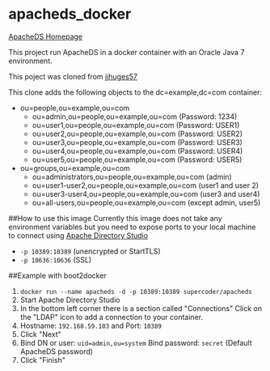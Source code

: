 apacheds_docker
===============

[ApacheDS Homepage](http://directory.apache.org/apacheds/)

This project run ApacheDS in a docker container with an Oracle Java 7 environment.

This poject was cloned from [jjhuges57](https://registry.hub.docker.com/u/jjhughes57/apacheds-docker/)

This clone adds the following objects to the dc=example,dc=com container:

* ou=people,ou=example,ou=com
    * ou=admin,ou=people,ou=example,ou=com (Password: 1234)
    * ou=user1,ou=people,ou=example,ou=com (Password: USER1)
    * ou=user2,ou=people,ou=example,ou=com (Password: USER2)
    * ou=user3,ou=people,ou=example,ou=com (Password: USER3)
    * ou=user4,ou=people,ou=example,ou=com (Password: USER4)
    * ou=user5,ou=people,ou=example,ou=com (Password: USER5)
* ou=groups,ou=example,ou=com
    * ou=administrators,ou=people,ou=example,ou=com (admin)
    * ou=user1-user2,ou=people,ou=example,ou=com (user1 and user 2)
    * ou=user3-user4,ou=people,ou=example,ou=com (user3 and user4)
    * ou=all-users,ou=people,ou=example,ou=com (except admin, user5)

##How to use this image
Currently this image does not take any environment variables but you need to expose ports to your local machine to connect using [Apache Directory Studio](http://directory.apache.org/studio/)

* `-p 10389:10389`  (unencrypted or StartTLS)
* `-p 10636:10636`  (SSL)


##Example with boot2docker

1. `docker run --name apacheds -d -p 10389:10389 supercoder/apacheds`
2. Start Apache Directory Studio
3. In the bottom left corner there is a section called "Connections" Click on the "LDAP" icon to add a connection to your container.
4. Hostname: `192.168.59.103` and Port: `10389`
5. Click "Next"
6. Bind DN or user: `uid=admin,ou=system` Bind password: `secret` (Default ApacheDS password)
7. Click "Finish"



